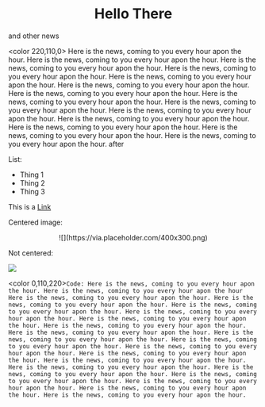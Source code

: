 # <center><color red>Hello There</color></center>
and other news

<color 220,110,0>
Here is the news, coming to you every hour apon the hour. Here is the news, coming to you every hour apon the hour. Here is the news, coming to you every hour apon the hour. Here is the news, coming to you every hour apon the hour. Here is the news, coming to you every hour apon the hour. Here is the news, coming to you every hour apon the hour. Here is the news, coming to you every hour apon the hour. Here is the news, coming to you every hour apon the hour. Here is the news, coming to you every hour apon the hour. Here is the news, coming to you every hour apon the hour. Here is the news, coming to you every hour apon the hour. Here is the news, coming to you every hour apon the hour. Here is the news, coming to you every hour apon the hour. Here is the news, coming to you every hour apon the hour.
</color>
after

List:
- Thing 1
- Thing 2
- Thing 3

This is a [Link](https://google.com)

Centered image:

<center>![](https://via.placeholder.com/400x300.png)</center>

Not centered:

![](https://via.placeholder.com/400x300.png)

<color 0,110,220>`
Code:
Here is the news, coming to you every hour apon the hour. Here is the news, coming to you every hour apon the hour Here is the news, coming to you every hour apon the hour. Here is the news, coming to you every hour apon the hour. Here is the news, coming to you every hour apon the hour. Here is the news, coming to you every hour apon the hour. Here is the news, coming to you every hour apon the hour. Here is the news, coming to you every hour apon the hour. Here is the news, coming to you every hour apon the hour. Here is the news, coming to you every hour apon the hour. Here is the news, coming to you every hour apon the hour. Here is the news, coming to you every hour apon the hour. Here is the news, coming to you every hour apon the hour. Here is the news, coming to you every hour apon the hour. Here is the news, coming to you every hour apon the hour. Here is the news, coming to you every hour apon the hour. Here is the news, coming to you every hour apon the hour. Here is the news, coming to you every hour apon the hour. Here is the news, coming to you every hour apon the hour. Here is the news, coming to you every hour apon the hour.
`</color>